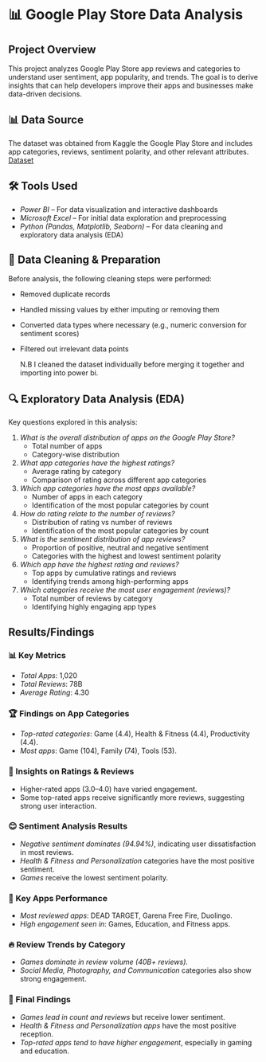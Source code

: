 # 📊 Google Play Store Data Analysis  

## Project Overview  
This project analyzes Google Play Store app reviews and categories to understand user sentiment, app popularity, and trends. The goal is to derive insights that can help developers improve their apps and businesses make data-driven decisions.  

## 📊 Data Source  
The dataset was obtained from Kaggle the Google Play Store and includes app categories, reviews, sentiment polarity, and other relevant attributes.
[Dataset](https://www.kaggle.com/datasets/utshabkumarghosh/android-app-market-on-google-play)

## 🛠 Tools Used  
- *Power BI* – For data visualization and interactive dashboards  
- *Microsoft Excel* – For initial data exploration and preprocessing  
- *Python (Pandas, Matplotlib, Seaborn)* – For data cleaning and exploratory data analysis (EDA)

## 🧹 Data Cleaning & Preparation  
Before analysis, the following cleaning steps were performed:  
- Removed duplicate records  
- Handled missing values by either imputing or removing them  
- Converted data types where necessary (e.g., numeric conversion for sentiment scores)  
- Filtered out irrelevant data points
  
  N.B I  cleaned the dataset individually before merging it together and importing into power bi.

## 🔍 Exploratory Data Analysis (EDA)  
Key questions explored in this analysis:  

1. *What is the overall distribution of apps on the Google Play Store?*
   - Total number of apps
   - Category-wise distribution  
2. *What app categories have the highest ratings?*
   - Average rating by category
   - Comparison of rating across different app categories  
3. *Which app categories have the most apps available?*
   - Number of apps in each category
   - Identification of the most popular categories by count  
4. *How do rating relate to the number of reviews?*
   - Distribution of rating vs number of reviews
   - Identification of the most popular categories by count  
5. *What is the sentiment distribution of app reviews?*
   - Proportion of positive, neutral and negative sentiment
   - Categories with the highest and lowest sentiment polarity
6.  *Which app have the highest rating and reviews?*
    - Top apps by cumulative ratings and reviews
    - Identifying trends among high-performing apps
7.  *Which categories receive the most user engagement (reviews)?*
     - Total number of reviews by category
     - Identifying highly engaging app types 
  

##  Results/Findings

### 📊 Key Metrics  
- *Total Apps*: 1,020  
- *Total Reviews*: 78B  
- *Average Rating*: 4.30  

### 🏆 Findings on App Categories  
- *Top-rated categories*: Game (4.4), Health & Fitness (4.4), Productivity (4.4).  
- *Most apps*: Game (104), Family (74), Tools (53).  

### 🔗 Insights on Ratings & Reviews  
- Higher-rated apps (3.0–4.0) have varied engagement.  
- Some top-rated apps receive significantly more reviews, suggesting strong user interaction.

### 😊 Sentiment Analysis Results  
- *Negative sentiment dominates (94.94%)*, indicating user dissatisfaction in most reviews.  
- *Health & Fitness and Personalization* categories have the most positive sentiment.  
- *Games* receive the lowest sentiment polarity.  

### 🎯 Key Apps Performance  
- *Most reviewed apps*: DEAD TARGET, Garena Free Fire, Duolingo.  
- *High engagement seen in*: Games, Education, and Fitness apps.  

### 🔥 Review Trends by Category  
- *Games dominate in review volume (40B+ reviews).*  
- *Social Media, Photography, and Communication* categories also show strong engagement.

### 📝 Final Findings  
- *Games lead in count and reviews* but receive lower sentiment.  
- *Health & Fitness and Personalization apps* have the most positive reception.  
- *Top-rated apps tend to have higher engagement*, especially in gaming and education. 





